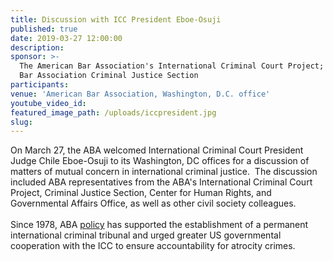 ```yaml
---
title: Discussion with ICC President Eboe-Osuji
published: true
date: 2019-03-27 12:00:00
description:
sponsor: >-
  The American Bar Association's International Criminal Court Project; American
  Bar Association Criminal Justice Section
participants:
venue: 'American Bar Association, Washington, D.C. office'
youtube_video_id:
featured_image_path: /uploads/iccpresident.jpg
slug:
---
```


On March 27, the ABA welcomed International Criminal Court President Judge Chile Eboe-Osuji to its Washington, DC offices for a discussion of matters of mutual concern in international criminal justice.  The discussion included ABA representatives from the ABA's International Criminal Court Project, Criminal Justice Section, Center for Human Rights, and Governmental Affairs Office, as well as other civil society colleagues.<br><br>Since 1978, ABA [policy](https://www.aba-icc.org/the-aba-icc-project/aba-policy-on-the-icc/) has supported the establishment of a permanent international criminal tribunal and urged greater US governmental cooperation with the ICC to ensure accountability for atrocity crimes.